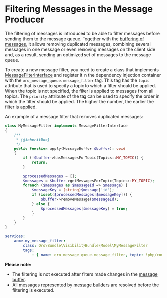 Filtering Messages in the Message Producer
==========================================

The filtering of messages is introduced to be able to filter messages before sending them to the message queue.
Together with the [buffering of messages](./buffering_messages.md), it allows removing duplicated messages,
combining several messages in one message or even removing messages on the client side and, as a result,
sending an optimized set of messages to the message queue.

To create a new message filter, you need to create a class that implements [MessageFilterInterface](../../Client/MessageFilterInterface.php)
and register it in the dependency injection container with the `oro_message_queue.message_filter` tag.
This tag has the `topic` attribute that is used to specify a topic to which a filter should be applied.
When the topic is not specified, the filter is applied to messages from all topics.
The `priority` attribute of the tag can be used to specify the order in which the filter should be applied.
The higher the number, the earlier the filter is applied.

An example of a message filter that removes duplicated messages:

```php
class MyMessageFilter implements MessageFilterInterface
{
    /**
     * {@inheritDoc}
     */
    public function apply(MessageBuffer $buffer): void
    {
        if (!$buffer->hasMessagesForTopic(Topics::MY_TOPIC)) {
            return;
        }

        $processedMessages = [];
        $messages = $buffer->getMessagesForTopic(Topics::MY_TOPIC);
        foreach ($messages as $messageId => $message) {
            $messageKey = (string)$message['id'];
            if (isset($processedMessages[$messageKey])) {
                $buffer->removeMessage($messageId);
            } else {
                $processedMessages[$messageKey] = true;
            }
        }
    }
}
```

```yaml
services:
    acme.my_message_filter:
        class: Oro\Bundle\VisibilityBundle\Model\MyMessageFilter
        tags:
            - { name: oro_message_queue.message_filter, topic: !php/const Acme\Bundle\AcmeBundle\Async\Topics::MY_TOPIC }
```

**Please note:**

- The filtering is not executed after filters made changes in the [message buffer](../../Client/MessageBuffer.php). 
- All messages represented by [message builders](../../../../Component/MessageQueue/Client/MessageBuilderInterface.php)
are resolved before the filtering is executed.
